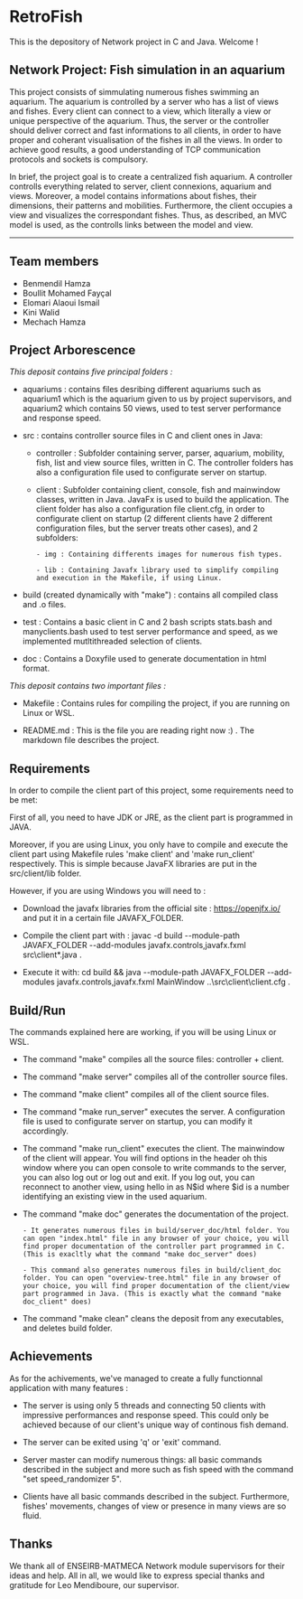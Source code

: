 # RetroFish
This is the depository of Network project in C and Java. Welcome !

## Network Project: Fish simulation in an aquarium
This project consists of simmulating numerous fishes swimming an aquarium. The aquarium is controlled by a server who has a list of views and fishes. Every client can connect to a view, which literally a view or unique perspective of the aquarium. Thus, the server or the controller should deliver correct and fast informations to all clients, in order to have proper and coherant visualisation of the fishes in all the views. In order to achieve good results, a good understanding of TCP communication protocols and sockets is compulsory.

In brief, the project goal is to create a centralized fish aquarium. A controller controlls everything related to server, client connexions, aquarium and views. Moreover, a model contains informations about fishes, their dimensions, their patterns and mobilities. Furthermore, the client occupies a view and visualizes the correspondant fishes. Thus, as described, an MVC model is used, as the controlls links between the model and view. 


***

## Team members

- Benmendil Hamza 
- Boullit Mohamed Fayçal 
- Elomari Alaoui Ismail  
- Kini Walid
- Mechach Hamza

## Project Arborescence

*This deposit contains five principal folders :*

- aquariums : contains files desribing different aquariums such as aquarium1 which is the aquarium given to us by project supervisors, and aquarium2 which contains 50 views, used to test server performance and response speed.

- src : contains controller source files in C and client ones in Java:

	- controller : Subfolder containing server, parser, aquarium, mobility, fish, list and view source files, written in C. The controller folders has also a configuration file used to configurate server on startup.

	- client :  Subfolder containing client, console, fish and mainwindow classes, written in Java. JavaFx is used to build the application. The client folder has also a configuration file client.cfg, in order to configurate client on startup (2 different clients have 2 different configuration files, but the server treats other cases), and 2 subfolders:

          - img : Containing differents images for numerous fish types.

          - lib : Containing Javafx library used to simplify compiling and execution in the Makefile, if using Linux.

- build (created dynamically with "make") : contains all compiled class and .o files.

- test : Contains a basic client in C and 2 bash scripts stats.bash and manyclients.bash used to test server performance and speed, as we implemented mutltithreaded selection of clients.

- doc : Contains a Doxyfile used to generate documentation in html format.

*This deposit contains two important files :*

- Makefile : Contains rules for compiling the project, if you are running on Linux or WSL.

- README.md : This is the file you are reading right now :) . The markdown file describes the project.

## Requirements
In order to compile the client part of this project, some requirements need to be met:

First of all, you need to have JDK or JRE, as the client part is programmed in JAVA. 

Moreover, if you are using Linux, you only have to compile and execute the client part using Makefile rules 'make client' and 'make run_client' respectively. This is simple because JavaFX libraries are put in the src/client/lib folder.

However, if you are using Windows you will need to :

  - Download the javafx libraries from the official site : https://openjfx.io/ and put it in a certain file JAVAFX_FOLDER. 

  - Compile the client part with : javac -d build --module-path JAVAFX_FOLDER --add-modules javafx.controls,javafx.fxml src\client\*.java .

  - Execute it with: cd build && java --module-path JAVAFX_FOLDER --add-modules javafx.controls,javafx.fxml MainWindow ..\src\client\client.cfg .

## Build/Run
The commands explained here are working, if you will be using Linux or WSL.

- The command "make" compiles all the source files: controller + client.

- The command "make server" compiles all of the controller source files.

- The command "make client" compiles all of the client source files.

- The command "make run_server" executes the server. A configuration file is used to configurate server on startup, you can modify it accordingly. 

- The command "make run_client" executes the client. The mainwindow of the client will appear. You will find options in the header oh this window where you can open console to write commands to the server, you can also log out or log out and exit. If you log out, you can reconnect to another view, using hello in as N$id where $id is a number identifying an existing view in the used aquarium.

- The command "make doc" generates the documentation of the project.  

      - It generates numerous files in build/server_doc/html folder. You can open "index.html" file in any browser of your choice, you will find proper documentation of the controller part programmed in C. (This is exacltly what the command "make doc_server" does)

      - This command also generates numerous files in build/client_doc folder. You can open "overview-tree.html" file in any browser of your choice, you will find proper documentation of the client/view part programmed in Java. (This is exactly what the command "make doc_client" does)

- The command "make clean" cleans the deposit from any executables, and deletes build folder.

## Achievements
As for the achivements, we've managed to create a fully functionnal application with many features :

- The server is using only 5 threads and connecting 50 clients with impressive performances and response speed. This could only be achieved because of our client's unique way of continous fish demand.

- The server can be exited using 'q' or 'exit' command.

- Server master can modify numerous things: all basic commands described in the subject and more such as fish speed with the command "set speed_randomizer 5".

- Clients have all basic commands described in the subject. Furthermore, fishes' movements, changes of view or presence in many views are so fluid.

## Thanks
We thank all of ENSEIRB-MATMECA Network module supervisors for their ideas and help. 
All in all, we would like to express special thanks and gratitude for Leo Mendiboure, our supervisor.
